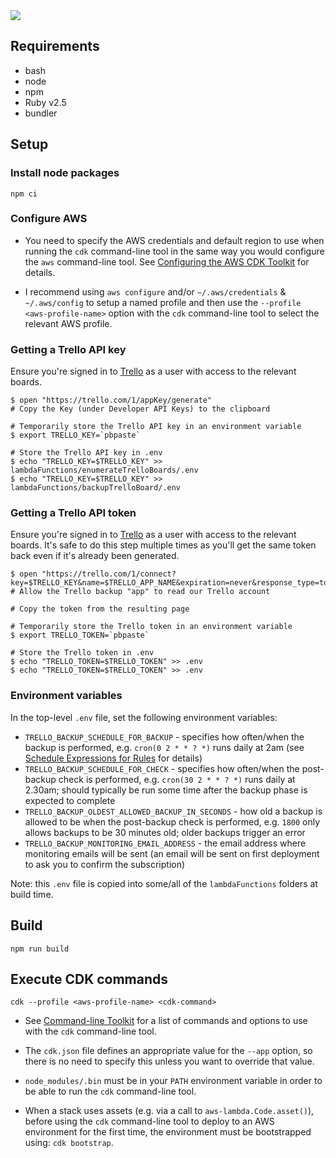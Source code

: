 <img src="https://healthchecks.io/badge/311aafdb-71ec-4397-865b-d6437d/1YwAknpr/trello-backup.svg" />

## Requirements

* bash
* node
* npm
* Ruby v2.5
* bundler

## Setup

### Install node packages

    npm ci

### Configure AWS

* You need to specify the AWS credentials and default region to use when running
the `cdk` command-line tool in the same way you would configure the `aws`
command-line tool. See [Configuring the AWS CDK Toolkit][1] for details.

* I recommend using `aws configure` and/or `~/.aws/credentials` & `~/.aws/config`
to setup a named profile and then use the `--profile <aws-profile-name>` option
with the `cdk` command-line tool to select the relevant AWS profile.

### Getting a Trello API key

Ensure you're signed in to [Trello][] as a user with access to the relevant boards.

    $ open "https://trello.com/1/appKey/generate"
    # Copy the Key (under Developer API Keys) to the clipboard

    # Temporarily store the Trello API key in an environment variable
    $ export TRELLO_KEY=`pbpaste`

    # Store the Trello API key in .env
    $ echo "TRELLO_KEY=$TRELLO_KEY" >> lambdaFunctions/enumerateTrelloBoards/.env
    $ echo "TRELLO_KEY=$TRELLO_KEY" >> lambdaFunctions/backupTrelloBoard/.env

### Getting a Trello API token

Ensure you're signed in to [Trello][] as a user with access to the relevant boards. It's safe to do this step multiple times as you'll get the same token back even if it's already been generated.

    $ open "https://trello.com/1/connect?key=$TRELLO_KEY&name=$TRELLO_APP_NAME&expiration=never&response_type=token"
    # Allow the Trello backup "app" to read our Trello account

    # Copy the token from the resulting page

    # Temporarily store the Trello token in an environment variable
    $ export TRELLO_TOKEN=`pbpaste`

    # Store the Trello token in .env
    $ echo "TRELLO_TOKEN=$TRELLO_TOKEN" >> .env
    $ echo "TRELLO_TOKEN=$TRELLO_TOKEN" >> .env

### Environment variables

In the top-level `.env` file, set the following environment variables:

* `TRELLO_BACKUP_SCHEDULE_FOR_BACKUP` - specifies how often/when the backup is performed, e.g. `cron(0 2 * * ? *)` runs daily at 2am (see [Schedule Expressions for Rules][3] for details)
* `TRELLO_BACKUP_SCHEDULE_FOR_CHECK` - specifies how often/when the post-backup check is performed, e.g. `cron(30 2 * * ? *)` runs daily at 2.30am; should typically be run some time after the backup phase is expected to complete
* `TRELLO_BACKUP_OLDEST_ALLOWED_BACKUP_IN_SECONDS` - how old a backup is allowed to be when the post-backup check is performed, e.g. `1800` only allows backups to be 30 minutes old; older backups trigger an error
* `TRELLO_BACKUP_MONITORING_EMAIL_ADDRESS` - the email address where monitoring emails will be sent (an email will be sent on first deployment to ask you to confirm the subscription)

Note: this `.env` file is copied into some/all of the `lambdaFunctions` folders at build time.

## Build

    npm run build

## Execute CDK commands

    cdk --profile <aws-profile-name> <cdk-command>

* See [Command-line Toolkit][2] for a list of commands and options to use with
the `cdk` command-line tool.

* The `cdk.json` file defines an appropriate value for the `--app` option, so
there is no need to specify this unless you want to override that value.

* `node_modules/.bin` must be in your `PATH` environment variable in order to
be able to run the `cdk` command-line tool.

* When a stack uses assets (e.g. via a call to `aws-lambda.Code.asset()`),
before using the `cdk` command-line tool to deploy to an AWS environment for
the first time, the environment must be bootstrapped using: `cdk bootstrap`.

[Trello]: https://trello.com
[1]: https://awslabs.github.io/aws-cdk/getting-started.html#configuring-the-cdk-toolkit
[2]: https://awslabs.github.io/aws-cdk/tools.html#command-line-toolkit-cdk
[3]: https://docs.aws.amazon.com/AmazonCloudWatch/latest/events/ScheduledEvents.html
